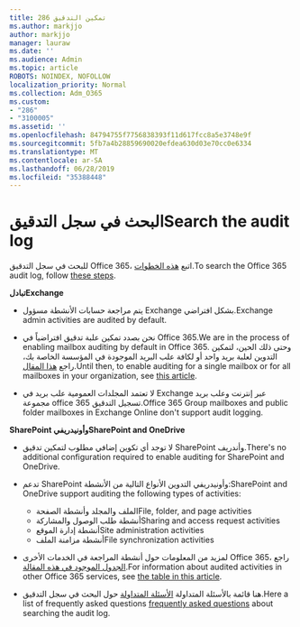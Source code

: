 ```yaml
---
title: 286 تمكين التدقيق
ms.author: markjjo
author: markjjo
manager: lauraw
ms.date: ''
ms.audience: Admin
ms.topic: article
ROBOTS: NOINDEX, NOFOLLOW
localization_priority: Normal
ms.collection: Adm_O365
ms.custom:
- "286"
- "3100005"
ms.assetid: ''
ms.openlocfilehash: 84794755f7756838393f11d617fcc8a5e3748e9f
ms.sourcegitcommit: 5fb7a4b28859690020efdea630d03e70cc0e6334
ms.translationtype: MT
ms.contentlocale: ar-SA
ms.lasthandoff: 06/28/2019
ms.locfileid: "35388448"
---
```

# <a name="search-the-audit-log"></a><span data-ttu-id="53ec1-102">البحث في سجل التدقيق</span><span class="sxs-lookup"><span data-stu-id="53ec1-102">Search the audit log</span></span>

<span data-ttu-id="53ec1-103">للبحث في سجل التدقيق Office 365، اتبع [هذه الخطوات](https://docs.microsoft.com/office365/securitycompliance/search-the-audit-log-in-security-and-compliance#search-the-audit-log).</span><span class="sxs-lookup"><span data-stu-id="53ec1-103">To search the Office 365 audit log, follow [these steps](https://docs.microsoft.com/office365/securitycompliance/search-the-audit-log-in-security-and-compliance#search-the-audit-log).</span></span>

<span data-ttu-id="53ec1-104">**تبادل**</span><span class="sxs-lookup"><span data-stu-id="53ec1-104">**Exchange**</span></span>

- <span data-ttu-id="53ec1-105">يتم مراجعة حسابات الأنشطة مسؤول Exchange بشكل افتراضي.</span><span class="sxs-lookup"><span data-stu-id="53ec1-105">Exchange admin activities are audited by default.</span></span>

- <span data-ttu-id="53ec1-106">نحن بصدد تمكين علبة تدقيق افتراضياً في Office 365.</span><span class="sxs-lookup"><span data-stu-id="53ec1-106">We are in the process of enabling mailbox auditing by default in Office 365.</span></span> <span data-ttu-id="53ec1-107">وحتى ذلك الحين، لتمكين التدوين لعلبة بريد واحد أو لكافة علب البريد الموجودة في المؤسسة الخاصة بك، راجع [هذا المقال](https://docs.microsoft.com/office365/securitycompliance/enable-mailbox-auditing).</span><span class="sxs-lookup"><span data-stu-id="53ec1-107">Until then, to enable auditing for a single mailbox or for all mailboxes in your organization, see  [this article](https://docs.microsoft.com/office365/securitycompliance/enable-mailbox-auditing).</span></span>

- <span data-ttu-id="53ec1-108">لا تعتمد المجلدات العمومية علب بريد في Exchange عبر إنترنت وعلب بريد مجموعة office 365 تسجيل التدقيق.</span><span class="sxs-lookup"><span data-stu-id="53ec1-108">Office 365 Group mailboxes and public folder mailboxes in Exchange Online don't support audit logging.</span></span>

<span data-ttu-id="53ec1-109">**SharePoint وأونيدريفي**</span><span class="sxs-lookup"><span data-stu-id="53ec1-109">**SharePoint and OneDrive**</span></span>

- <span data-ttu-id="53ec1-110">لا توجد أي تكوين إضافي مطلوب لتمكين تدقيق SharePoint وأندريف.</span><span class="sxs-lookup"><span data-stu-id="53ec1-110">There's no additional configuration required to enable auditing for SharePoint and OneDrive.</span></span>

- <span data-ttu-id="53ec1-111">تدعم SharePoint وأونيدريفي التدوين الأنواع التالية من الأنشطة:</span><span class="sxs-lookup"><span data-stu-id="53ec1-111">SharePoint and OneDrive support auditing the following types of activities:</span></span>

    - <span data-ttu-id="53ec1-112">الملف والمجلد وأنشطة الصفحة</span><span class="sxs-lookup"><span data-stu-id="53ec1-112">File, folder, and page activities</span></span>
    - <span data-ttu-id="53ec1-113">أنشطة طلب الوصول والمشاركة</span><span class="sxs-lookup"><span data-stu-id="53ec1-113">Sharing and access request activities</span></span>
    - <span data-ttu-id="53ec1-114">أنشطة إدارة الموقع</span><span class="sxs-lookup"><span data-stu-id="53ec1-114">Site administration activities</span></span>
    - <span data-ttu-id="53ec1-115">أنشطة مزامنة الملف</span><span class="sxs-lookup"><span data-stu-id="53ec1-115">File synchronization activities</span></span>

- <span data-ttu-id="53ec1-116">لمزيد من المعلومات حول أنشطة المراجعة في الخدمات الأخرى Office 365، راجع [الجدول الموجود في هذه المقالة](https://docs.microsoft.com/office365/securitycompliance/search-the-audit-log-in-security-and-compliance#audited-activities).</span><span class="sxs-lookup"><span data-stu-id="53ec1-116">For information about audited activities in other Office 365 services, see  [the table in this article](https://docs.microsoft.com/office365/securitycompliance/search-the-audit-log-in-security-and-compliance#audited-activities).</span></span>

- <span data-ttu-id="53ec1-117">هنا قائمة بالأسئلة المتداولة [الأسئلة المتداولة](https://docs.microsoft.com/office365/securitycompliance/search-the-audit-log-in-security-and-compliance#frequently-asked-questions) حول البحث في سجل التدقيق.</span><span class="sxs-lookup"><span data-stu-id="53ec1-117">Here a list of frequently asked questions [frequently asked questions](https://docs.microsoft.com/office365/securitycompliance/search-the-audit-log-in-security-and-compliance#frequently-asked-questions) about searching the audit log.</span></span>